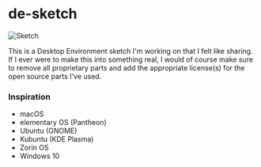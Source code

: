 # de-sketch
![Sketch](https://github.com/user-attachments/assets/00914a79-6534-413b-97b4-3101866606d9)

This is a Desktop Environment sketch I'm working on that I felt like sharing. If I ever were to make this into something real, I would of course make sure to remove all proprietary parts and add the appropriate license(s) for the open source parts I've used.

### Inspiration
- macOS
- elementary OS (Pantheon)
- Ubuntu (GNOME)
- Kubuntu (KDE Plasma)
- Zorin OS
- Windows 10
